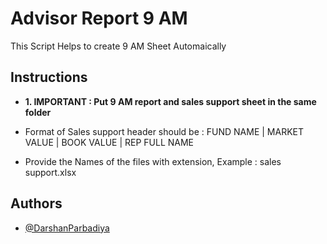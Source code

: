 
# Advisor Report 9 AM

This Script Helps to create 9 AM Sheet Automaically


## Instructions

- **1. IMPORTANT : Put 9 AM report and sales support sheet in the same folder** 

- Format of Sales support header should be : FUND NAME | MARKET VALUE | BOOK VALUE  | REP FULL NAME

- Provide the Names of the files with extension, Example : sales support.xlsx


## Authors

- [@DarshanParbadiya](https://github.com/DarshanParbadiya)

